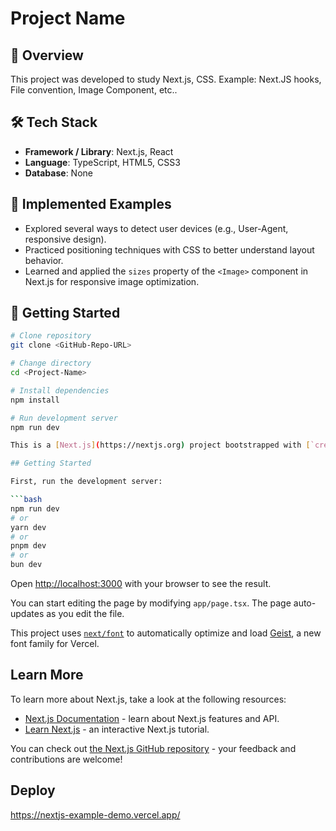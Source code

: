 
# Project Name

## 📖 Overview
This project was developed to study Next.js, CSS.
Example: Next.JS hooks, File convention, Image Component, etc..

## 🛠 Tech Stack
- **Framework / Library**: Next.js, React
- **Language**: TypeScript, HTML5, CSS3  
- **Database**: None  

## 📌 Implemented Examples
- Explored several ways to detect user devices (e.g., User-Agent, responsive design).
- Practiced positioning techniques with CSS to better understand layout behavior.
- Learned and applied the `sizes` property of the `<Image>` component in Next.js for responsive image optimization.



## 🚀 Getting Started
```bash
# Clone repository
git clone <GitHub-Repo-URL>

# Change directory
cd <Project-Name>

# Install dependencies
npm install

# Run development server
npm run dev

This is a [Next.js](https://nextjs.org) project bootstrapped with [`create-next-app`](https://nextjs.org/docs/app/api-reference/cli/create-next-app).

## Getting Started

First, run the development server:

```bash
npm run dev
# or
yarn dev
# or
pnpm dev
# or
bun dev
```

Open [http://localhost:3000](http://localhost:3000) with your browser to see the result.

You can start editing the page by modifying `app/page.tsx`. The page auto-updates as you edit the file.

This project uses [`next/font`](https://nextjs.org/docs/app/building-your-application/optimizing/fonts) to automatically optimize and load [Geist](https://vercel.com/font), a new font family for Vercel.

## Learn More

To learn more about Next.js, take a look at the following resources:

- [Next.js Documentation](https://nextjs.org/docs) - learn about Next.js features and API.
- [Learn Next.js](https://nextjs.org/learn) - an interactive Next.js tutorial.

You can check out [the Next.js GitHub repository](https://github.com/vercel/next.js) - your feedback and contributions are welcome!

## Deploy 

https://nextjs-example-demo.vercel.app/
